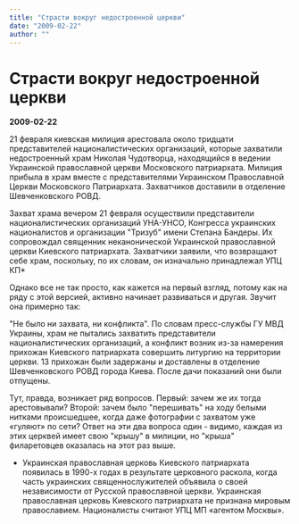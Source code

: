 ```yaml
---
title: "Страсти вокруг недостроенной церкви"
date: "2009-02-22"
author: ""
---
```


# Страсти вокруг недостроенной церкви

**2009-02-22** 

21 февраля  киевская милиция арестовала около тридцати представителей националистических организаций, которые захватили недостроенный храм Николая Чудотворца, находящийся в ведении Украинской православной церкви Московского патриархата. Милиция прибыла в храм вместе с представителями Украинском Православной Церкви Московского Патриархата. Захватчиков доставили в отделение Шевченковского РОВД.

Захват храма вечером 21 февраля осуществили представители националистических организаций УНА-УНСО, Конгресса украинских националистов и организации "Тризуб" имени Степана Бандеры. Их сопровождал священник неканонической Украинской православной церкви Киевского патриархата. Захватчики заявили, что возвращают себе храм, поскольку, по их словам, он изначально принадлежал УПЦ КП*

Однако все не так просто, как кажется на первый взгляд, потому как на ряду с этой версией, активно начинает развиваться и другая. Звучит она примерно так:

"Не было ни захвата, ни конфликта". По  словам пресс-службы ГУ МВД Украины, храм не пытались захватить представители националистических организаций, а конфликт возник из-за намерения прихожан Киевского патриархата совершить литургию на территории церкви. 13 прихожан были задержаны и доставлены в отделение Шевченковского РОВД города Киева. После дачи показаний они были отпущены.

Тут, правда, возникает ряд вопросов. Первый: зачем же их тогда арестовывали? Второй: зачем было "перешивать" на ходу белыми нитками происшедшее, когда даже фотографии с захватом уже «гуляют» по сети? Ответ на эти два вопроса один - видимо, каждая из этих церквей имеет свою "крышу" в милиции, но "крыша" филаретовцев оказалась на этот раз выше.

* Украинская православная церковь Киевского патриархата появилась в 1990-х годах в результате церковного раскола, когда часть украинских священнослужителей объявила о своей независимости от Русской православной церкви. Украинская православная церковь Киевского патриархата не признана мировым православием. Националисты считают УПЦ МП «агентом Москвы».